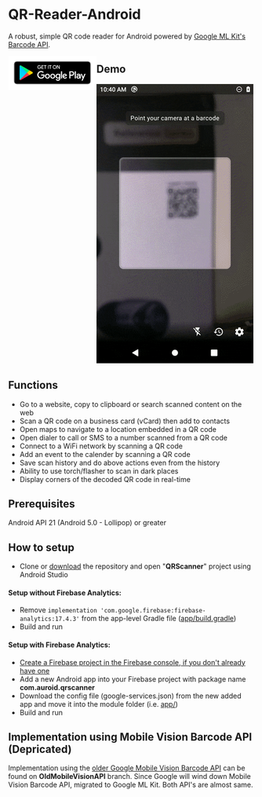 # QR-Reader-Android
A robust, simple QR code reader for Android powered by [Google ML Kit's Barcode API](https://developers.google.com/ml-kit/vision/barcode-scanning/).

<a href="https://play.google.com/store/apps/details?id=com.auroid.qrscanner" rel="noopener noreferrer" target="_blank">
<img src="google-play-badge.png" style="float:left" width="180" /></a>



## Demo

![demo gif](demo.gif)

## Functions

- Go to a website, copy to clipboard or search scanned content on the web
- Scan a QR code on a business card (vCard) then add to contacts
- Open maps to navigate to a location embedded in a QR code
- Open dialer to call or SMS to a number scanned from a QR code
- Connect to a WiFi network by scanning a QR code
- Add an event to the calender by scanning a QR code
- Save scan history and do above actions even from the history
- Ability to use torch/flasher to scan in dark places
- Display corners of the decoded QR code in real-time

## Prerequisites

Android API 21 (Android 5.0 - Lollipop) or greater

## How to setup

* Clone or [download](https://github.com/amila93/QR-Reader-Android/archive/master.zip) the repository and open "**QRScanner**" project using Android Studio

#### Setup without Firebase Analytics:

* Remove `implementation 'com.google.firebase:firebase-analytics:17.4.3'` from the app-level Gradle file ([app/build.gradle](./QRScanner/app/build.gradle))
* Build and run

#### Setup with Firebase Analytics:

* [Create a Firebase project in the Firebase console, if you don't already have one](https://firebase.google.com/docs/android/setup)
* Add a new Android app into your Firebase project with package name **com.auroid.qrscanner**
* Download the config file (google-services.json) from the new added app and move it into the module folder (i.e. [app/](./QRScanner/app/))
* Build and run

## Implementation using Mobile Vision Barcode API (Depricated)

Implementation using the [older Google Mobile Vision Barcode API](https://developers.google.com/vision) can be found on **OldMobileVisionAPI** branch. Since Google will wind down Mobile Vision Barcode API, migrated to Google ML Kit. Both API's are almost same. 

